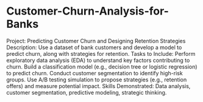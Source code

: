 # Customer-Churn-Analysis-for-Banks

Project: Predicting Customer Churn and Designing Retention Strategies
Description: Use a dataset of bank customers and develop a model to predict churn, along with strategies for retention.
Tasks to Include:
Perform exploratory data analysis (EDA) to understand key factors contributing to churn.
Build a classification model (e.g., decision tree or logistic regression) to predict churn.
Conduct customer segmentation to identify high-risk groups.
Use A/B testing simulation to propose strategies (e.g., retention offers) and measure potential impact.
Skills Demonstrated: Data analysis, customer segmentation, predictive modeling, strategic thinking.
